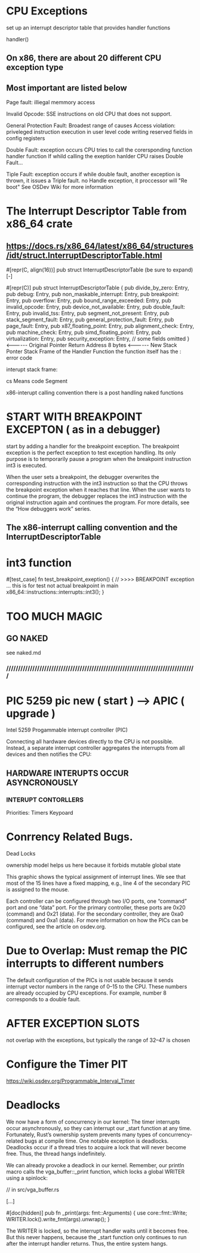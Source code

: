 # CPU Exceptions
set up an interrupt descriptor table that provides 
handler functions

handler()

## On x86, there are about 20 different CPU exception type

## Most important are listed below
Page fault: illiegal memmory access

Invalid Opcode: SSE instructions on old CPU that does not support.

General Protection Fault: Broadest range of causes
Access violation:
priveleged instruction execution in user level code
writing reserved fields in config registers

Double Fault: exception occurs
CPU tries to call the corersponding function handler function
If whild calling the exeption hanlder 
CPU raises Double Fault...

Tiple Fault: exception occurs
if while double fault, another exception is thrown, it issues a Triple fault.
no Handle exception, it proccessor will "Re boot"
See OSDev Wiki for more information


# The Interrupt Descriptor Table from x86_64 crate
## https://docs.rs/x86_64/latest/x86_64/structures/idt/struct.InterruptDescriptorTable.html

#[repr(C, align(16))]
pub struct InterruptDescriptorTable (be sure to expand)
[-]


#[repr(C)]
pub struct InterruptDescriptorTable {
    pub divide_by_zero: Entry<HandlerFunc>,
    pub debug: Entry<HandlerFunc>,
    pub non_maskable_interrupt: Entry<HandlerFunc>,
    pub breakpoint: Entry<HandlerFunc>,
    pub overflow: Entry<HandlerFunc>,
    pub bound_range_exceeded: Entry<HandlerFunc>,
    pub invalid_opcode: Entry<HandlerFunc>,
    pub device_not_available: Entry<HandlerFunc>,
    pub double_fault: Entry<HandlerFuncWithErrCode>,
    pub invalid_tss: Entry<HandlerFuncWithErrCode>,
    pub segment_not_present: Entry<HandlerFuncWithErrCode>,
    pub stack_segment_fault: Entry<HandlerFuncWithErrCode>,
    pub general_protection_fault: Entry<HandlerFuncWithErrCode>,
    pub page_fault: Entry<PageFaultHandlerFunc>,
    pub x87_floating_point: Entry<HandlerFunc>,
    pub alignment_check: Entry<HandlerFuncWithErrCode>,
    pub machine_check: Entry<HandlerFunc>,
    pub simd_floating_point: Entry<HandlerFunc>,
    pub virtualization: Entry<HandlerFunc>,
    pub security_exception: Entry<HandlerFuncWithErrCode>,
    // some fields omitted
}
                <------ Original Pointer
Return Address          8 bytes
                <------ New Stack Ponter
Stack Frame of the Handler Function
the function itself has the : error code

interupt stack frame:

cs Means code Segment

x86-interupt calling convention
there is a post handling naked functions

# START WITH BREAKPOINT EXCEPTON ( as in a debugger)
start by adding a handler for the breakpoint exception. 
The breakpoint exception is the perfect exception to test exception handling. 
Its only purpose is to temporarily pause a program when the 
breakpoint instruction int3 is executed.

When the user sets a breakpoint, the debugger overwrites the corresponding instruction with the int3 instruction so that the CPU throws the breakpoint exception when it reaches that line. When the user wants to continue the program, the debugger replaces the int3 instruction with the original instruction again and continues the program. For more details, see the “How debuggers work” series.

## The x86-interrupt calling convention and the InterruptDescriptorTable

# int3 function
#[test_case]
fn test_breakpoint_exeption() {
     // >>>> BREAKPOINT exception ... this is for test not actual breakpoint in main
     x86_64::instructions::interrupts::int3();
}

# TOO MUCH MAGIC
## GO NAKED
see naked.md

### ////////////////////////////////////////////////////////////////////////////////
# PIC 5259  pic new ( start ) --> APIC ( upgrade )
Intel 5259 Progammable interrupt controller (PIC)

Connecting all hardware devices directly to the CPU is not possible. Instead, a separate interrupt controller aggregates the interrupts from all devices and then notifies the CPU:

## HARDWARE INTERUPTS OCCUR ASYNCRONOUSLY 
### INTERUPT CONTORLLERS
Priorities:
Timers
Keypoard

# Conrrency Related Bugs.
Dead Locks

ownership model helps us here because it forbids mutable global state

This graphic shows the typical assignment of interrupt lines. We see that most of the 15 lines have a fixed mapping, e.g., line 4 of the secondary PIC is assigned to the mouse.

Each controller can be configured through two I/O ports, one “command” port and one “data” port. For the primary controller, these ports are 0x20 (command) and 0x21 (data). For the secondary controller, they are 0xa0 (command) and 0xa1 (data). For more information on how the PICs can be configured, see the article on osdev.org.

# Due to Overlap: Must remap the PIC interrupts to different numbers
The default configuration of the PICs is not usable because it sends interrupt vector numbers in the range of 0–15 to the CPU. These numbers are already occupied by CPU exceptions. For example, number 8 corresponds to a double fault.

# AFTER EXCEPTION SLOTS
not overlap with the exceptions, but typically the range of 32–47 is chosen


# Configure the Timer PIT
https://wiki.osdev.org/Programmable_Interval_Timer

# Deadlocks

We now have a form of concurrency in our kernel: The timer interrupts occur asynchronously, so they can interrupt our _start function at any time. Fortunately, Rust’s ownership system prevents many types of concurrency-related bugs at compile time. One notable exception is deadlocks. Deadlocks occur if a thread tries to acquire a lock that will never become free. Thus, the thread hangs indefinitely.

We can already provoke a deadlock in our kernel. Remember, our println macro calls the vga_buffer::_print function, which locks a global WRITER using a spinlock:

// in src/vga_buffer.rs

[…]

#[doc(hidden)]
pub fn _print(args: fmt::Arguments) {
    use core::fmt::Write;
    WRITER.lock().write_fmt(args).unwrap();
}

The WRITER is locked, so the interrupt handler waits until it becomes free. But this never happens, because the _start function only continues to run after the interrupt handler returns. Thus, the entire system hangs.